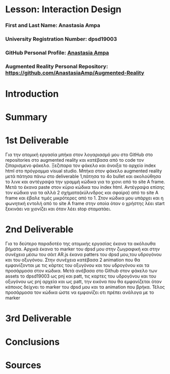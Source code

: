 # Lesson: Interaction Design

### First and Last Name: Anastasia Ampa
### University Registration Number: dpsd19003
### GitHub Personal Profile: [Anastasia Ampa](https://github.com/AnastasiaAmp)
### Augmented Reality Personal Repository: https://github.com/AnastasiaAmp/Augmented-Reality

# Introduction

# Summary


# 1st Deliverable
Για την ατομική εργασία μπήκα στον λογαριασμό μου στο GitHub  στο repositories στο augmented reality και κατέβασα από το code τον ζίπαρισμενο φάκελο.
Ξεζιπαρα τον φάκελο και άνοιξα το αρχείο index html στο πρόγραμμα visual studio.
Μπήκα στον φάκελο augmented reality μετά πάτησα πάνω στο deliverable 1,πάτησα  το 4ο  bullet  και ακολούθησα το λινκ και αντέγραψα την γραμμή κώδικα για το χιονι από το site A frame.
Μετά το έκανα paste στον κύριο κώδικα του index html. Αντέγραψα επίσης τον κώδικα για τα αλλά 2 σχήματα(κύλινδρος και σφαίρα) από το site A frame και έβαλε τιμές μικρότερες από το 1. Στον κώδικα μου υπάρχει και η φωνητική εντολή από το site A frame στην οποία όταν ο χρήστης λέει start ξεκινάει να χιονίζει και όταν λέει stop σταματάει.


# 2nd Deliverable
Για το δεύτερο παραδοτέο της ατομικής εργασίας έκανα τα ακόλουθα βήματα. Αρχικά έκανα το marker του dpsd μου στην ζωγραφική και στην συνέχεια μέσω του σάιτ AR.js έκανα patters του dpsd μου,του υδρογόνου και του οξυγόνου. Στην συνέχεια κατέβασα 2 animation που θα εμφανίζονται με τις κάρτες του οξυγόνου και του υδρογόνου και τα προσάρμοσα στον κώδικα. Μετά ανέβασα στο Github στον φάκελο των assets το dpsd19003  ως pnj και patt, τις καρτες του υδρογόνου και του οξυγόνου ως pnj αρχεία και ως patt, την εικόνα που θα εμφανίζεται όταν κάποιος δείχνει το marker του dpsd μου και τα animation που βρήκα. Τέλος προσάρμοσα τον κώδικα ώστε να εμφανίζει οτι πρέπει ανάλογα με το marker

# 3rd Deliverable 


# Conclusions


# Sources
